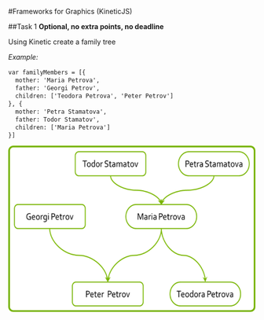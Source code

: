 #Frameworks for Graphics (KineticJS)

##Task 1
**Optional, no extra points, no deadline**

Using Kinetic create a family tree


_Example:_

    var familyMembers = [{
      mother: 'Maria Petrova',
      father: 'Georgi Petrov',
      children: ['Teodora Petrova', 'Peter Petrov']
    }, {
      mother: 'Petra Stamatova',
      father: Todor Stamatov',
      children: ['Maria Petrova']
    }] 

<img src="imgs/hw-family-tree.png" />
